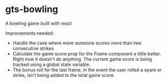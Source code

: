 # gts-bowling
A bowling game built with react

Improvements needed:
  * Handle the case where more someone scores more than two consecutive strikes
  * Calculate the game score prop for the Frame component a little better. Right now it doesn't do anything. The current game score is being tracked using a global state variable.
  * The bonus roll for the last frame, in the event the user rolled a spare or strike, isn't being added to the total game score.
